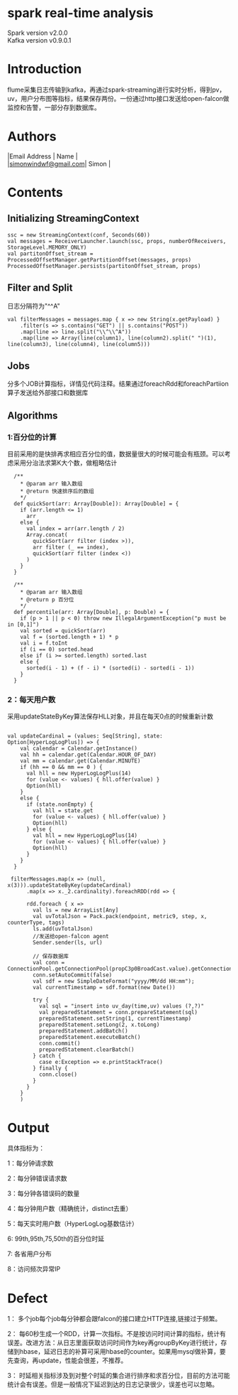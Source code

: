 # spark real-time analysis
Spark version v2.0.0  
Kafka version v0.9.0.1  

# Introduction
flume采集日志传输到kafka，再通过spark-streaming进行实时分析，得到pv，uv，用户分布图等指标，结果保存两份。一份通过http接口发送给open-falcon做监控和告警，一部分存到数据库。

# Authors
|Email Address        | Name   |  
|simonwindwf@gmail.com| Simon  |

# Contents 

## Initializing StreamingContext

```
ssc = new StreamingContext(conf, Seconds(60))
val messages = ReceiverLauncher.launch(ssc, props, numberOfReceivers, StorageLevel.MEMORY_ONLY)
val partitonOffset_stream = ProcessedOffsetManager.getPartitionOffset(messages, props)
ProcessedOffsetManager.persists(partitonOffset_stream, props)
```  

## Filter and Split

日志分隔符为"^^A"

```
val filterMessages = messages.map { x => new String(x.getPayload) }
    .filter(s => s.contains("GET") || s.contains("POST"))
    .map(line => line.split("\\^\\^A"))
    .map(line => Array(line(column1), line(column2).split(" ")(1), line(column3), line(column4), line(column5)))
```
## Jobs
分多个JOB计算指标，详情见代码注释。结果通过foreachRdd和foreachPartiion算子发送给外部接口和数据库

## Algorithms
### 1:百分位的计算 

目前采用的是快排再求相应百分位的值，数据量很大的时候可能会有瓶颈。可以考虑采用分治法求第K大个数，做粗略估计 

```
  /**
    * @param arr 输入数组
    * @return 快速排序后的数组
    */
  def quickSort(arr: Array[Double]): Array[Double] = {
    if (arr.length <= 1)
      arr
    else {
      val index = arr(arr.length / 2)
      Array.concat(
        quickSort(arr filter (index >)),
        arr filter (_ == index),
        quickSort(arr filter (index <))
      )
    }
  }

  /**
    * @param arr 输入数组
    * @return p 百分位
    */
  def percentile(arr: Array[Double], p: Double) = {
    if (p > 1 || p < 0) throw new IllegalArgumentException("p must be in [0,1]")
    val sorted = quickSort(arr)
    val f = (sorted.length + 1) * p
    val i = f.toInt
    if (i == 0) sorted.head
    else if (i >= sorted.length) sorted.last
    else {
      sorted(i - 1) + (f - i) * (sorted(i) - sorted(i - 1))
    }
  }
```

### 2：每天用户数

采用updateStateByKey算法保存HLL对象，并且在每天0点的时候重新计数

  
```

val updateCardinal = (values: Seq[String], state: Option[HyperLogLogPlus]) => {
    val calendar = Calendar.getInstance()
    val hh = calendar.get(Calendar.HOUR_OF_DAY)
    val mm = calendar.get(Calendar.MINUTE)
    if (hh == 0 && mm == 0 ) {
      val hll = new HyperLogLogPlus(14)
      for (value <- values) { hll.offer(value) }
      Option(hll)
    }
    else {
      if (state.nonEmpty) {
        val hll = state.get
        for (value <- values) { hll.offer(value) }
        Option(hll)
      } else {
        val hll = new HyperLogLogPlus(14)
        for (value <- values) { hll.offer(value) }
        Option(hll)
      }
    }
  }
  
 filterMessages.map(x => (null, x(3))).updateStateByKey(updateCardinal)
      .map(x => x._2.cardinality).foreachRDD(rdd => {

      rdd.foreach { x =>
        val ls = new ArrayList[Any]
        val uvTotalJson = Pack.pack(endpoint, metric9, step, x, counterType, tags)
        ls.add(uvTotalJson)
        //发送给open-falcon agent
        Sender.sender(ls, url)

        // 保存数据库
        val conn = ConnectionPool.getConnectionPool(propC3p0BroadCast.value).getConnection
        conn.setAutoCommit(false)
        val sdf = new SimpleDateFormat("yyyy/MM/dd HH:mm");
        val currentTimestamp = sdf.format(new Date())

        try {
          val sql = "insert into uv_day(time,uv) values (?,?)"
          val preparedStatement = conn.prepareStatement(sql)
          preparedStatement.setString(1, currentTimestamp)
          preparedStatement.setLong(2, x.toLong)
          preparedStatement.addBatch()
          preparedStatement.executeBatch()
          conn.commit()
          preparedStatement.clearBatch()
        } catch {
          case e:Exception => e.printStackTrace()
        } finally {
          conn.close()
        }
      }
    }
    )

```

# Output 

具体指标为： 
    
1：每分钟请求数
        
2：每分钟错误请求数
        
3：每分钟各错误码的数量
        
4：每分钟用户数（精确统计，distinct去重）
        
5：每天实时用户数（HyperLogLog基数估计）
        
6: 99th,95th,75,50th的百分位时延
        
7: 各省用户分布

8：访问频次异常IP

# Defect

1： 多个job每个job每分钟都会跟falcon的接口建立HTTP连接,链接过于频繁。  

2： 每60秒生成一个RDD，计算一次指标。不是按访问时间计算的指标，统计有误差。改进方法：从日志里面获取访问时间作为key再groupByKey进行统计，存储到hbase，延迟日志的补算可采用hbase的counter。如果用mysql做补算，要先查询，再update，性能会很差，不推荐。  

3： 时延相关指标涉及到对整个时延的集合进行排序和求百分位，目前的方法可能统计会有误差。但是一般情况下延迟到达的日志记录很少，误差也可以忽略。
